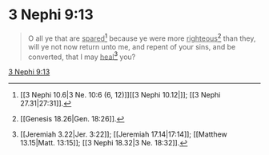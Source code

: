 # 3 Nephi 9:13

> O all ye that are <u>spared</u>[^a] because ye were more <u>righteous</u>[^b] than they, will ye not now return unto me, and repent of your sins, and be converted, that I may <u>heal</u>[^c] you?

[3 Nephi 9:13](https://www.churchofjesuschrist.org/study/scriptures/bofm/3-ne/9?lang=eng&id=p13#p13)


[^a]: [[3 Nephi 10.6|3 Ne. 10:6 (6, 12)]][[3 Nephi 10.12|]]; [[3 Nephi 27.31|27:31]].  
[^b]: [[Genesis 18.26|Gen. 18:26]].  
[^c]: [[Jeremiah 3.22|Jer. 3:22]]; [[Jeremiah 17.14|17:14]]; [[Matthew 13.15|Matt. 13:15]]; [[3 Nephi 18.32|3 Ne. 18:32]].  
